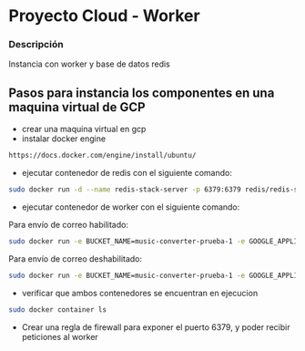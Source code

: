 
# Proyecto Cloud - Worker

### Descripción

Instancia con worker y base de datos redis


## Pasos para instancia los componentes en una maquina virtual de GCP

 - crear una maquina virtual en gcp 
 - instalar docker engine
 ```bash
 https://docs.docker.com/engine/install/ubuntu/
 ```
 - ejecutar contenedor de redis con el siguiente comando:
 ```bash
 sudo docker run -d --name redis-stack-server -p 6379:6379 redis/redis-stack-server:latest
 ```
 - ejecutar contenedor de worker con el siguiente comando:

 Para envío de correo habilitado:
 ```bash
sudo docker run -e BUCKET_NAME=music-converter-prueba-1 -e GOOGLE_APPLICATION_CREDENTIALS=<ruta-de-service-account-json> -e DATABASE_URL=<url-database> -e ENABLED_EMAIL=true SENDGRID_API_KEY=your_sendgrid_api_key -d --name worker-cloud-prod -v $(pwd)/service-account:/credential/service-account --link redis-stack-server  lsolier/worker-cloud:latest
 ```
 Para envío de correo deshabilitado:
 ```bash
sudo docker run -e BUCKET_NAME=music-converter-prueba-1 -e GOOGLE_APPLICATION_CREDENTIALS=<ruta-de-service-account-json> -e DATABASE_URL=<url-database> -e ENABLED_EMAIL=false -d --name worker-cloud-prod -v $(pwd)/service-account:/credential/service-account --link redis-stack-server  lsolier/worker-cloud:latest
 ```
 - verificar que ambos contenedores se encuentran en ejecucion
 ```bash
 sudo docker container ls
 ```
 - Crear una regla de firewall para exponer el puerto 6379, y poder recibir peticiones al worker

